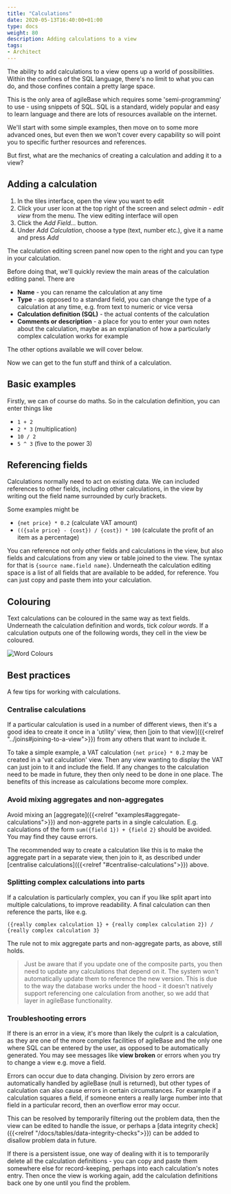 ```yaml
---
title: "Calculations"
date: 2020-05-13T16:40:00+01:00
type: docs
weight: 80
description: Adding calculations to a view
tags:
- Architect
---
```

The ability to add calculations to a view opens up a world of possibilities. Within the confines of the SQL language, there's no limit to what you can do, and those confines contain a pretty large space.

This is the only area of agileBase which requires some 'semi-programming' to use - using snippets of SQL. SQL is a standard, widely popular and easy to learn language and there are lots of resources available on the internet.

We'll start with some simple examples, then move on to some more advanced ones, but even then we won't cover every capability so will point you to specific further resources and references.

But first, what are the mechanics of creating a calculation and adding it to a view?

## Adding a calculation
1. In the tiles interface, open the view you want to edit
2. Click your user icon at the top right of the screen and select _admin - edit view_ from the menu. The view editing interface will open
3. Click the _Add Field..._ button.
4. Under _Add Calculation_, choose a type (text, number etc.), give it a name and press _Add_

The calculation editing screen panel now open to the right and you can type in your calculation.

Before doing that, we'll quickly review the main areas of the calculation editing panel. There are
* **Name** - you can rename the calculation at any time
* **Type** - as opposed to a standard field, you can change the type of a calculation at any time, e.g. from text to numeric or vice versa
* **Calculation definition (SQL)** - the actual contents of the calculation
* **Comments or description** - a place for you to enter your own notes about the calculation, maybe as an explanation of how a particularly complex calculation works for example

The other options available we will cover below.

Now we can get to the fun stuff and think of a calculation.

## Basic examples
Firstly, we can of course do maths. So in the calculation definition, you can enter things like
* `1 + 2`
* `2 * 3` (multiplication)
* `10 / 2`
* `5 ^ 3` (five to the power 3)

## Referencing fields
Calculations normally need to act on existing data. We can included references to other fields, including other calculations, in the view by writing out the field name surrounded by curly brackets.

Some examples might be
* `{net price} * 0.2` (calculate VAT amount)
* `(({sale price} - {cost}) / {cost}) * 100` (calculate the profit of an item as a percentage)

You can reference not only other fields and calculations in the view, but also fields and calculations from any view or table joined to the view. The syntax for that is `{source name.field name}`. Underneath the calculation editing space is a list of all fields that are available to be added, for reference. You can just copy and paste them into your calculation.

## Colouring
Text calculations can be coloured in the same way as text fields. Underneath the calculation definition and words, tick _colour words_. If a calculation outputs one of the following words, they cell in the view be coloured.

![Word Colours](/word-colours.png)

## Best practices
A few tips for working with calculations.

### Centralise calculations
If a particular calculation is used in a number of different views, then it's a good idea to create it once in a 'utility' view, then [join to that view]({{<relref "../joins#joining-to-a-view">}}) from any others that want to include it.

To take a simple example, a VAT calculation `{net price} * 0.2` may be created in a 'vat calculation' view. Then any view wanting to display the VAT can just join to it and include the field. If any changes to the calculation need to be made in future, they then only need to be done in one place. The benefits of this increase as calculations become more complex.

### Avoid mixing aggregates and non-aggregates
Avoid mixing an [aggregate]({{<relref "examples#aggregate-calculations">}}) and non-aggrete parts in a single calculation. E.g. calculations of the form `sum({field 1}) + {field 2}` should be avoided. You may find they cause errors.

The recommended way to create a calculation like this is to make the aggregate part in a separate view, then join to it, as described under [centralise calculations]({{<relref "#centralise-calculations">}}) above.

### Splitting complex calculations into parts
If a calculation is particularly complex, you can if you like split apart into multiple calculations, to improve readability. A final calculation can then reference the parts, like e.g.

`({really complex calculation 1} + {really complex calculation 2}) / {really complex calculation 3}`

The rule not to mix aggregate parts and non-aggregate parts, as above, still holds.

> Just be aware that if you update one of the composite parts, you then need to update any calculations that depend on it. The system won't automatically update them to reference the new version. This is due to the way the database works under the hood - it doesn't natively support referencing one calculation from another, so we add that layer in agileBase functionality.

### Troubleshooting errors
If there is an error in a view, it's more than likely the culprit is a calculation, as they are one of the more complex facilities of agileBase and the only one where SQL can be entered by the user, as opposed to be automatically generated. You may see messages like **view broken** or errors when you try to change a view e.g. move a field.

Errors can occur due to data changing. Division by zero errors are automatically handled by agileBase (null is returned), but other types of calculation can also cause errors in certain circumstances. For example if a calculation squares a field, if someone enters a really large number into that field in a particular record, then an overflow error may occur.

This can be resolved by temporarily filtering out the problem data, then the view can be edited to handle the issue, or perhaps a [data integrity check]({{<relref "/docs/tables/data-integrity-checks">}}) can be added to disallow problem data in future.

If there is a persistent issue, one way of dealing with it is to temporarily delete all the calculation definitions - you can copy and paste them somewhere else for record-keeping, perhaps into each calculation's notes entry. Then once the view is working again, add the calculation definitions back one by one until you find the problem.
